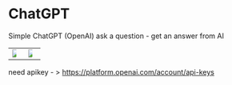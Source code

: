 # ChatGPT


Simple ChatGPT (OpenAI)
ask a question - get an answer from AI

<table width="75%">
  <tr>
  <td width="50%"><img style="max-width:50%;max-height:50%;" src="https://user-images.githubusercontent.com/91971233/228079976-5bd6c6af-fc8b-4735-ae0b-9e67e924640f.png"></td>
  <td width="50%"> <img style="max-width:50%;max-height:50%;" src="https://user-images.githubusercontent.com/91971233/228080044-bbf0a0fa-ab10-4aae-844e-7bc570f5aa4a.png"></td>
  </tr>
</table>


need apikey - > https://platform.openai.com/account/api-keys
